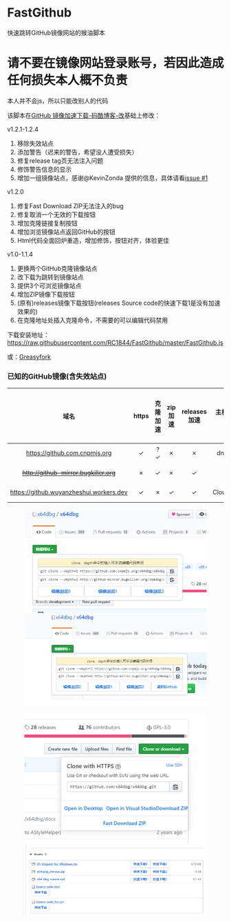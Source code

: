 # FastGithub
快速跳转GitHub镜像网站的猴油脚本

# 请不要在镜像网站登录账号，若因此造成任何损失本人概不负责

本人并不会js，所以只能改别人的代码

该脚本在[GitHub 镜像加速下载-码酷博客-改](https://greasyfork.org/zh-CN/scripts/391911-github-%E9%95%9C%E5%83%8F%E5%8A%A0%E9%80%9F%E4%B8%8B%E8%BD%BD-%E7%A0%81%E9%85%B7%E5%8D%9A%E5%AE%A2-%E6%94%B9)基础上修改：

v1.2.1-1.2.4
1. 移除失效站点
2. 添加警告（迟来的警告，希望没人遭受损失）
3. 修复release tag页无法注入问题
4. 修饰警告信息的显示
5. 增加一组镜像站点，感谢@KevinZonda 提供的信息，具体请看[issue #1](issues/1)

v1.2.0
1. 修复Fast Download ZIP无法注入的bug
2. 修复取消一个无效的下载按钮
3. 增加克隆链接复制按钮
4. 增加浏览镜像站点返回GitHub的按钮
5. Html代码全面回炉重造，增加修饰，按钮对齐，体验更佳

v1.0-1.1.4
1. 更换两个GitHub克隆镜像站点
2. 改下载为跳转到镜像站点
3. 提供3个可浏览镜像站点
4. 增加ZIP镜像下载按钮
5. (原有)releases镜像下载按钮(releases Source code的快速下载1是没有加速效果的)
6. 在克隆地址处插入克隆命令，不需要的可以编辑代码禁用

下载安装地址：https://raw.githubusercontent.com/RC1844/FastGithub/master/FastGithub.js

或：[Greasyfork](https://greasyfork.org/zh-CN/scripts/397419-github-%E9%95%9C%E5%83%8F%E5%8A%A0%E9%80%9F%E4%B8%8B%E8%BD%BD)

### 已知的GitHub镜像(含失效站点)
|域名|https|克隆加速|zip加速|releases加速|主机服务商|服务器所在地
|:---:|:----------:|:--------:|:---------:|:---------:|:---------:|:---------:|
|https://github.com.cnpmjs.org|✓|?✓|✗|✗|dnspod|香港
|~~http://github-mirror.bugkiller.org~~|✗|✓|✗|✓|?|日本
|https://github.wuyanzheshui.workers.dev|✓|✗|✓|✓|Cloudflare|美国

<figure class="half">
    <img src="REANDME\releases1.png" width="600">
    <img src="REANDME\releases2.png" width="600">
</figure>
<figure class="half">
    <img src="REANDME\releases3.png" width="600">
    <img src="REANDME\releases4.png" width="600">
</figure>

